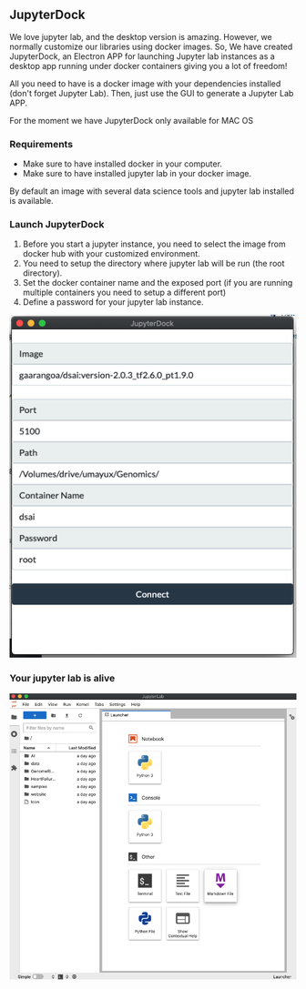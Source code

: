 ## JupyterDock

We love jupyter lab, and the desktop version is amazing. However, we normally customize our libraries using docker images. So, We have created JupyterDock, an Electron APP for launching Jupyter lab instances as a desktop app running under docker containers giving you a lot of freedom!

All you need to have is a docker image with your dependencies installed (don't forget Jupyter Lab). Then, just use the GUI to generate a Jupyter Lab APP.

For the moment we have JupyterDock only available for MAC OS

### Requirements
* Make sure to have installed docker in your computer.
* Make sure to have installed jupyter lab in your docker image. 

By default an image with several data science tools and jupyter lab installed is available. 

### Launch JupyterDock
1. Before you start a jupyter instance, you need to select the image from docker hub with your customized environment.
2. You need to setup the directory where jupyter lab will be run (the root directory). 
3. Set the docker container name and the exposed port (if you are running multiple containers you need to setup a different port)
4. Define a password for your jupyter lab instance. 

![img](./session.png)

### Your jupyter lab is alive
![img](./jlab.png)
